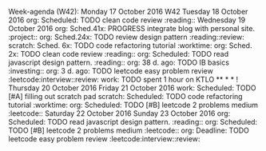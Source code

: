 Week-agenda (W42):
Monday     17 October 2016 W42
Tuesday    18 October 2016
  org:        Scheduled:  TODO clean code review                      :reading::
Wednesday  19 October 2016
  org:        Sched.41x:  PROGRESS integrate blog with personal site. :project::
  org:        Sched.24x:  TODO review design pattern           :reading::review:
  scratch:    Sched. 6x:  TODO code refactoring tutorial              :worktime:
  org:        Sched. 2x:  TODO clean code review                      :reading::
  org:        Scheduled:  TODO read javascript design pattern.        :reading::
  org:        38 d. ago:  TODO IB basics                            :investing::
  org:         3 d. ago:  TODO leetcode easy problem review :leetcode:interview::review:
  work:       TODO spent 1 hour on KTLO                ** *   *        !       
Thursday   20 October 2016
Friday     21 October 2016
  work:       Scheduled:  TODO [#A] filling out scratch pad
  scratch:    Scheduled:  TODO code refactoring tutorial              :worktime:
  org:        Scheduled:  TODO [#B] leetcode 2 problems medium       :leetcode::
Saturday   22 October 2016
Sunday     23 October 2016
  org:        Scheduled:  TODO read javascript design pattern.        :reading::
  org:        Scheduled:  TODO [#B] leetcode 2 problems medium       :leetcode::
  org:        Deadline:   TODO leetcode easy problem review :leetcode:interview::review:

